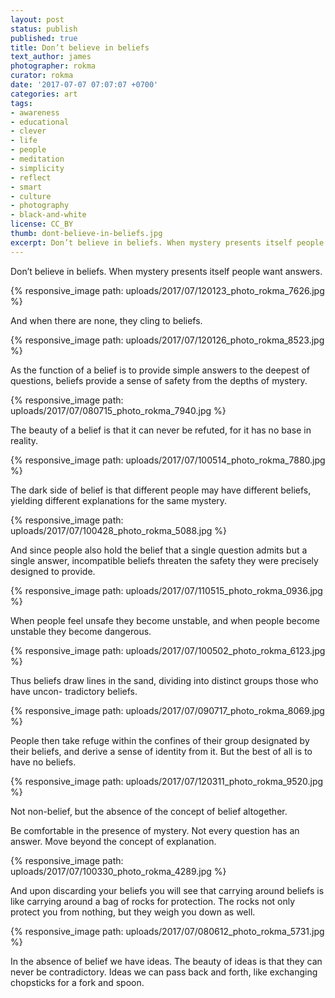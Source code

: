 ```yaml
---
layout: post
status: publish
published: true
title: Don’t believe in beliefs
text_author: james
photographer: rokma
curator: rokma
date: '2017-07-07 07:07:07 +0700'
categories: art
tags:
- awareness
- educational
- clever
- life
- people
- meditation
- simplicity
- reflect
- smart
- culture
- photography
- black-and-white
license: CC_BY
thumb: dont-believe-in-beliefs.jpg
excerpt: Don’t believe in beliefs. When mystery presents itself people want answers. And when there are none, they cling to beliefs. As the function of a belief is to provide simple answers to the deepest of questions, beliefs provide a sense of safety from the depths of mystery. The beauty of a belief is that it can never be refuted, for it has no base in reality. The dark side of belief is that different people may have different beliefs, yielding different explanations for the same mystery.
---
```



Don’t believe in beliefs. When mystery presents itself people want answers.

{% responsive_image path: uploads/2017/07/120123_photo_rokma_7626.jpg %}

And when there are none, they cling to beliefs.

{% responsive_image path: uploads/2017/07/120126_photo_rokma_8523.jpg %}

As the function of a belief is to provide simple answers to the deepest of questions, beliefs provide a sense of safety from the depths of mystery.

{% responsive_image path: uploads/2017/07/080715_photo_rokma_7940.jpg %}

The beauty of a belief is that it can never be refuted, for it has no base in reality.

{% responsive_image path: uploads/2017/07/100514_photo_rokma_7880.jpg %}

The dark side of belief is that different people may have different beliefs, yielding different explanations for the same mystery.

{% responsive_image path: uploads/2017/07/100428_photo_rokma_5088.jpg %}

And since people also hold the belief that a single question admits but a single answer, incompatible beliefs threaten the safety they were precisely designed to provide.

{% responsive_image path: uploads/2017/07/110515_photo_rokma_0936.jpg %}

When people feel unsafe they become unstable, and when people become unstable they become dangerous.

{% responsive_image path: uploads/2017/07/100502_photo_rokma_6123.jpg %}

Thus beliefs draw lines in the sand, dividing into distinct groups those who have uncon- tradictory beliefs.

{% responsive_image path: uploads/2017/07/090717_photo_rokma_8069.jpg %}

People then take refuge within the confines of their group designated by their beliefs, and derive a sense of identity from it. But the best of all is to have no beliefs.

{% responsive_image path: uploads/2017/07/120311_photo_rokma_9520.jpg %}

Not non-belief, but the absence of the concept of belief altogether.

Be comfortable in the presence of mystery. Not every question has an answer. Move beyond the concept of explanation.

{% responsive_image path: uploads/2017/07/100330_photo_rokma_4289.jpg %}

And upon discarding your beliefs you will see that carrying around beliefs is like carrying around a bag of rocks for protection. The rocks not only protect you from nothing, but they weigh you down as well.


{% responsive_image path: uploads/2017/07/080612_photo_rokma_5731.jpg %}

In the absence of belief we have ideas. The beauty of ideas is that they can never be contradictory. Ideas we can pass back and forth, like exchanging chopsticks for a fork and spoon.
